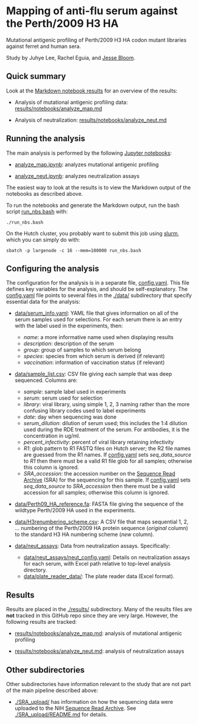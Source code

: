 # Mapping of anti-flu serum against the Perth/2009 H3 HA
Mutational antigenic profiling of Perth/2009 H3 HA codon mutant libraries against ferret and human sera.

Study by Juhye Lee, Rachel Eguia, and [Jesse Bloom](https://research.fhcrc.org/bloom/en.html).

## Quick summary
Look at the [Markdown notebook results](results/notebooks) for an overview of the results:

  - Analysis of mutational antigenic profiling data: [results/notebooks/analyze_map.md](results/notebooks/analyze_map.md)

  - Analysis of neutralization: [results/notebooks/analyze_neut.md](results/notebooks/analyze_neut.md)

## Running the analysis
The main analysis is performed by the following [Jupyter notebooks](https://jupyter.org/):

  - [analyze_map.ipynb](analyze_map.ipynb): analyzes mutational antigenic profiling

  - [analyze_neut.ipynb](analyze_neut.ipynb): analyzes neutralization assays

The easiest way to look at the results is to view the Markdown output of the notebooks as described above.

To run the notebooks and generate the Markdown output, run the bash script [run_nbs.bash](run_nbs.bash) with:

    ./run_nbs.bash
    
On the Hutch cluster, you probably want to submit this job using [slurm](https://slurm.schedmd.com/), which you can simply do with:

    sbatch -p largenode -c 16 --mem=100000 run_nbs.bash

## Configuring the analysis
The configuration for the analysis is in a separate file, [config.yaml](config.yaml). 
This file defines key variables for the analysis, and should be self-explanatory. 
The [config.yaml](config.yaml) file points to several files in the [./data/](data) subdirectory that specify essential data for the analysis:

  - [data/serum_info.yaml](data/serum_info.yaml):
    YAML file that gives information on all of the serum samples used for selections.
    For each serum there is an entry with the label used in the experiments, then:
      - *name*: a more informative name used when displaying results
      - *description*: description of the serum
      - *group*: group of samples to which serum belong
      - *species*: species from which serum is derived (if relevant)
      - *vaccination*: information of vaccination status (if relevant)

  - [data/sample_list.csv](data/sample_list.csv):
    CSV file giving each sample that was deep sequenced.
    Columns are:
      - *sample*: sample label used in experiments
      - *serum*: serum used for selection
      - *library*: viral library, using simple 1, 2, 3 naming rather than the more confusing library codes used to label experiments
      - *date*: day when sequencing was done
      - *serum_dilution*: dilution of serum used; this includes the 1:4 dilution used during the RDE treatment of the serum. For antibodies, it is the concentration in ug/ml.
      - *percent_infectivity*: percent of viral library retaining infectivity
      - *R1*: glob pattern to R1 FASTQ files on Hutch server; the R2 file names are guessed from the R1 names. If [config.yaml](config.yaml) sets *seq_data_source* to *R1* then there must be a valid R1 file glob for all samples; otherwise this column is ignored.
      - *SRA_accession*: the accession number on the [Sequence Read Archive](https://www.ncbi.nlm.nih.gov/sra) (SRA) for the sequencing for this sample. If [config.yaml](config.yaml) sets *seq_data_source* to *SRA_accession* then there must be a valid accession for all samples; otherwise this column is ignored.
  
  - [data/Perth09_HA_reference.fa](data/Perth09_HA_reference.fa):
    FASTA file giving the sequence of the wildtype Perth/2009 HA used in the experiments.
  
  - [data/H3renumbering_scheme.csv](data/H3renumbering_scheme.csv):
    A CSV file that maps sequential 1, 2, ... numbering of the Perth/2009 HA protein sequence (*original* column) to the standard H3 HA numbering scheme (*new* column).

  - [data/neut_assays](data/neut_assays):
    Data from neutralization assays.
    Specifically:
      - [data/neut_assays/neut_config.yaml](data/neut_assays/neut_config.yaml): Details on neutralization assays for each serum, with Excel path relative to top-level analysis directory.
      - [data/plate_reader_data/](data/plate_reader_data/): The plate reader data (Excel format).
  
## Results
Results are placed in the [./results/](results) subdirectory.
Many of the results files are **not** tracked in this GitHub repo since they are very large.
However, the following results are tracked:

  - [results/notebooks/analyze_map.md](results/notebooks/analyze_map.md): analysis of mutational antigenic profiling

  - [results/notebooks/analyze_neut.md](results/notebooks/analyze_neut.md): analysis of neutralization assays

## Other subdirectories
Other subdirectories have information relevant to the study that are not part of the main pipeline described above:

 - [./SRA_upload/](SRA_upload) has information on how the sequencing data were uploaded to the NIH [Sequence Read Archive](https://www.ncbi.nlm.nih.gov/sra).
   See [./SRA_upload/README.md](SRA_upload/README.md) for details.
